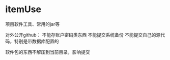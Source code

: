 # itemUse
项目软件工具、常用的jar等

对外公开github：
	不能存账户密码类东西
	不能提交系统备份
	不能提交自己的源代码，特别是带数据库配置的
	

软件包的东西不解压到当前目录，影响提交
